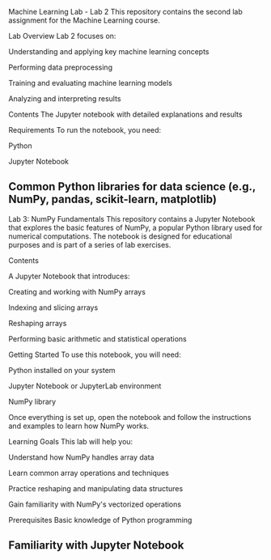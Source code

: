 Machine Learning Lab - Lab 2
This repository contains the second lab assignment for the Machine Learning course.

Lab Overview
Lab 2 focuses on:

Understanding and applying key machine learning concepts

Performing data preprocessing

Training and evaluating machine learning models

Analyzing and interpreting results

Contents
The Jupyter notebook with detailed explanations and results

Requirements
To run the notebook, you need:

Python

Jupyter Notebook

Common Python libraries for data science (e.g., NumPy, pandas, scikit-learn, matplotlib)
----------------------------------------------------------------------------------------------
Lab 3: NumPy Fundamentals
This repository contains a Jupyter Notebook that explores the basic features of NumPy, a popular Python library used for numerical computations. The notebook is designed for educational purposes and is part of a series of lab exercises.

Contents

A Jupyter Notebook that introduces:

Creating and working with NumPy arrays

Indexing and slicing arrays

Reshaping arrays

Performing basic arithmetic and statistical operations

Getting Started
To use this notebook, you will need:

Python installed on your system

Jupyter Notebook or JupyterLab environment

NumPy library

Once everything is set up, open the notebook and follow the instructions and examples to learn how NumPy works.

Learning Goals
This lab will help you:

Understand how NumPy handles array data

Learn common array operations and techniques

Practice reshaping and manipulating data structures

Gain familiarity with NumPy's vectorized operations

Prerequisites
Basic knowledge of Python programming

Familiarity with Jupyter Notebook
--------------------------------------------------------------------------------------------------


